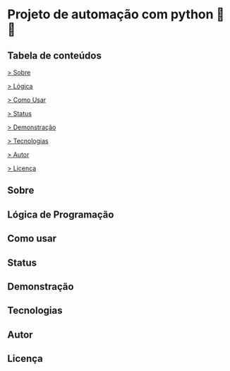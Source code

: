 <!--  
 _   _      _ _                  
| | | | ___| | | ___             
| |_| |/ _ \ | |/ _ \            
|  _  |  __/ | | (_) |           
|_| |_|\___|_|_|\___/_     _   _ 
\ \      / /__  _ __| | __| | | |
 \ \ /\ / / _ \| '__| |/ _` | | |
  \ V  V / (_) | |  | | (_| | |_|
   \_/\_/ \___/|_|  |_|\__,_| (_)  -->


# Projeto de automação com python :dizzy::robot:

## Tabela de conteúdos

<p align="left">

 <a href ="#sobre"> > Sobre</a>

 <a href ="#logica"> > Lógica</a>
 
 <a href ="#comousar"> > Como Usar</a>

 <a href ="#status"> > Status</a>

 <a href = "#demo"> > Demonstração </a>

 <a href = "#tecnologias"> > Tecnologias </a>

 <a href = "#autor"> > Autor</a>

 <a href = "#licenca"> > Licença </a>

<!-- <p id=sobre></p>

## Sobre -->
<h2 id=sobre> Sobre </h2>


<h2 id=logica> Lógica de Programação </h2>


<h2 id=comousar> Como usar </h2>

<h2 id=status> Status </h2>

<h2 id=demo> Demonstração </h2>

<h2 id=tecnologias> Tecnologias </h2>

<h2 id=autor> Autor </h2>

 <!-- <a href="https://blog.rocketseat.com.br/author/thiago/">
 <img style="border-radius: 50%;" src="https://avatars3.githubusercontent.com/u/380327?s=460&u=61b426b901b8fe02e12019b1fdb67bf0072d4f00&v=4" width="100px;" alt=""/>
 <br />
 <sub><b>Thiago Marinho</b></sub></a> <a href="https://blog.rocketseat.com.br/author/thiago//" title="Rocketseat">🚀</a>


    <!-- Feito com ❤️ por Thiago Marinho 👋🏽 Entre em contato!

 [![Linkedin Badge](https://img.shields.io/badge/-Thiago-blue?style=flat-square&logo=Linkedin&logoColor=white&link=https://www.linkedin.com/in/tgmarinho/)](https://www.linkedin.com/in/tgmarinho/) 
[![Gmail Badge](https://img.shields.io/badge/-tgmarinho@gmail.com-c14438?style=flat-square&logo=Gmail&logoColor=white&link=mailto:tgmarinho@gmail.com)](mailto:tgmarinho@gmail.com) -->

<h2 id=licenca> Licença </h2>